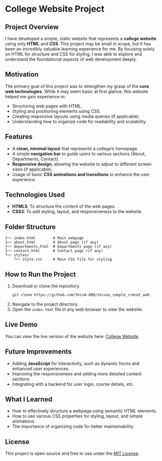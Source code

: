 
# College Website Project

## Project Overview
I have developed a simple, static website that represents a **college website** using only **HTML** and **CSS**. This project may be small in scope, but it has been an incredibly valuable learning experience for me. By focusing solely on HTML for structure and CSS for styling, I was able to explore and understand the foundational aspects of web development deeply.

## Motivation
The primary goal of this project was to strengthen my grasp of the **core web technologies**. While it may seem basic at first glance, this website helped me gain experience in:
- Structuring web pages with HTML.
- Styling and positioning elements using CSS.
- Creating responsive layouts using media queries (if applicable).
- Understanding how to organize code for readability and scalability.

## Features
- A **clean, minimal layout** that represents a college’s homepage.
- A simple **navigation bar** to guide users to various sections (About, Departments, Contact).
- **Responsive design**, allowing the website to adjust to different screen sizes (if applicable).
- Usage of basic **CSS animations and transitions** to enhance the user experience.

## Technologies Used
- **HTML5**: To structure the content of the web pages.
- **CSS3**: To add styling, layout, and responsiveness to the website.

## Folder Structure
```
├── index.html        # Main webpage
├── about.html        # About page (if any)
├── departments.html  # Departments page (if any)
├── contact.html      # Contact page (if any)
└── styles/
    └── style.css     # Main CSS file for styling
```

## How to Run the Project
1. Download or clone the repository.
   ```bash
   git clone https://github.com/ShivA-800/shivas_sample_crmcet_web
   ```
2. Navigate to the project directory.
3. Open the `index.html` file in any web browser to view the website.

## Live Demo
You can view the live version of the website here: [College Website](https://nnkjko9s7atgzwhz8hz80g.on.drv.tw/www.shivascmrcetsample.ac.in/)


## Future Improvements
- Adding **JavaScript** for interactivity, such as dynamic forms and enhanced user experiences.
- Improving the responsiveness and adding more detailed content sections.
- Integrating with a backend for user login, course details, etc.

## What I Learned
- How to effectively structure a webpage using semantic HTML elements.
- How to use various CSS properties for styling, layout, and simple animations.
- The importance of organizing code for better maintainability.

## License
This project is open-source and free to use under the [MIT License](LICENSE).

